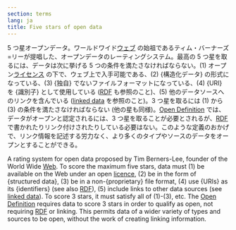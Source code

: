 ```yaml
---
section: terms
lang: ja
title: Five stars of open data
---
```


5 つ星オープンデータ。ワールドワイド[ウェブ](/glossary/ja/terms/web/) の始祖であるティム・バーナーズ=リーが提唱した、オープンデータのレーティングシステム。最高の 5 つ星を取るには、データは次に挙げる 5 つの条件を満たさなければならない。(1) オープン[ライセンス](/glossary/ja/terms/licence/) の下で、ウェブ上で入手可能である、(2) {構造化データ} の形式になっている、(3) {独自} でないファイルフォーマットになっている、(4) {URI} を {識別子} として使用している ([RDF](/glossary/ja/terms/rdf/) も参照のこと)、(5) 他のデータソースへのリンクを含んでいる ([linked data](/glossary/ja/terms/linked-data/) を参照のこと)。3 つ星を取るには (1) から (3) の条件を満たさなければならない (他の星も同様)。[Open Definition](/glossary/ja/terms/open-definition/) では、データがオープンと認定されるには、3 つ星を取ることが必要とされるが、[RDF](/glossary/ja/terms/rdf/) で書かれたりリンク付けされたりしている必要はない。このような定義のおかげで、リンク情報を記述する労力なく、より多くのタイプやソースのデータをオープンとすることができる。

A rating system for open data proposed by Tim Berners-Lee, founder of the World Wide [Web](/glossary/en/terms/web/). To score the maximum five stars, data must (1) be available on the Web under an open [licence](/glossary/en/terms/licence/), (2) be in the form of {structured data}, (3) be in a non-{proprietary} file format, (4) use {URIs} as its {identifiers} (see also [RDF](/glossary/en/terms/rdf/)), (5) include links to other data sources (see [linked data](/glossary/en/terms/linked-data/)). To score 3 stars, it must satisfy all of (1)-(3), etc. The [Open Definition](/glossary/en/terms/open-definition/) requires data to score 3 stars in order to qualify as open, not requiring [RDF](/glossary/en/terms/rdf/) or linking. This permits data of a wider variety of types and sources to be open, without the work of creating linking information.
